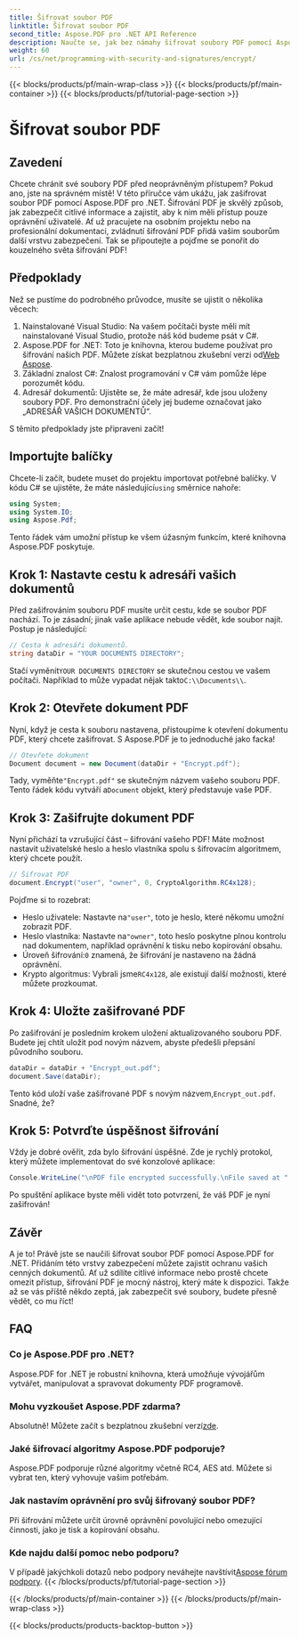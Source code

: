 ```yaml
---
title: Šifrovat soubor PDF
linktitle: Šifrovat soubor PDF
second_title: Aspose.PDF pro .NET API Reference
description: Naučte se, jak bez námahy šifrovat soubory PDF pomocí Aspose.PDF for .NET. Zabezpečte citlivé informace pomocí našeho jednoduchého průvodce krok za krokem.
weight: 60
url: /cs/net/programming-with-security-and-signatures/encrypt/
---
```


{{< blocks/products/pf/main-wrap-class >}}
{{< blocks/products/pf/main-container >}}
{{< blocks/products/pf/tutorial-page-section >}}

# Šifrovat soubor PDF

## Zavedení

Chcete chránit své soubory PDF před neoprávněným přístupem? Pokud ano, jste na správném místě! V této příručce vám ukážu, jak zašifrovat soubor PDF pomocí Aspose.PDF pro .NET. Šifrování PDF je skvělý způsob, jak zabezpečit citlivé informace a zajistit, aby k nim měli přístup pouze oprávnění uživatelé. Ať už pracujete na osobním projektu nebo na profesionální dokumentaci, zvládnutí šifrování PDF přidá vašim souborům další vrstvu zabezpečení. Tak se připoutejte a pojďme se ponořit do kouzelného světa šifrování PDF!

## Předpoklady

Než se pustíme do podrobného průvodce, musíte se ujistit o několika věcech:

1. Nainstalované Visual Studio: Na vašem počítači byste měli mít nainstalované Visual Studio, protože náš kód budeme psát v C#.
2.  Aspose.PDF for .NET: Toto je knihovna, kterou budeme používat pro šifrování našich PDF. Můžete získat bezplatnou zkušební verzi od[Web Aspose](https://releases.aspose.com/).
3. Základní znalost C#: Znalost programování v C# vám pomůže lépe porozumět kódu.
4. Adresář dokumentů: Ujistěte se, že máte adresář, kde jsou uloženy soubory PDF. Pro demonstrační účely jej budeme označovat jako „ADRESÁŘ VAŠICH DOKUMENTŮ“.

S těmito předpoklady jste připraveni začít!

## Importujte balíčky

 Chcete-li začít, budete muset do projektu importovat potřebné balíčky. V kódu C# se ujistěte, že máte následující`using` směrnice nahoře:

```csharp
using System;
using System.IO;
using Aspose.Pdf;
```

Tento řádek vám umožní přístup ke všem úžasným funkcím, které knihovna Aspose.PDF poskytuje.

## Krok 1: Nastavte cestu k adresáři vašich dokumentů

Před zašifrováním souboru PDF musíte určit cestu, kde se soubor PDF nachází. To je zásadní; jinak vaše aplikace nebude vědět, kde soubor najít. Postup je následující:

```csharp
// Cesta k adresáři dokumentů.
string dataDir = "YOUR DOCUMENTS DIRECTORY";
```

 Stačí vyměnit`YOUR DOCUMENTS DIRECTORY` se skutečnou cestou ve vašem počítači. Například to může vypadat nějak takto`C:\\Documents\\`.

## Krok 2: Otevřete dokument PDF

Nyní, když je cesta k souboru nastavena, přistoupíme k otevření dokumentu PDF, který chcete zašifrovat. S Aspose.PDF je to jednoduché jako facka!

```csharp
// Otevřete dokument
Document document = new Document(dataDir + "Encrypt.pdf");
```

 Tady, vyměňte`"Encrypt.pdf"` se skutečným názvem vašeho souboru PDF. Tento řádek kódu vytváří a`Document` objekt, který představuje vaše PDF.

## Krok 3: Zašifrujte dokument PDF

Nyní přichází ta vzrušující část – šifrování vašeho PDF! Máte možnost nastavit uživatelské heslo a heslo vlastníka spolu s šifrovacím algoritmem, který chcete použít.

```csharp
// Šifrovat PDF
document.Encrypt("user", "owner", 0, CryptoAlgorithm.RC4x128);
```

Pojďme si to rozebrat:
-  Heslo uživatele: Nastavte na`"user"`, toto je heslo, které někomu umožní zobrazit PDF.
-  Heslo vlastníka: Nastavte na`"owner"`, toto heslo poskytne plnou kontrolu nad dokumentem, například oprávnění k tisku nebo kopírování obsahu.
-  Úroveň šifrování:`0` znamená, že šifrování je nastaveno na žádná oprávnění.
-  Krypto algoritmus: Vybrali jsme`RC4x128`, ale existují další možnosti, které můžete prozkoumat.

## Krok 4: Uložte zašifrované PDF

Po zašifrování je posledním krokem uložení aktualizovaného souboru PDF. Budete jej chtít uložit pod novým názvem, abyste předešli přepsání původního souboru.

```csharp
dataDir = dataDir + "Encrypt_out.pdf";
document.Save(dataDir);
```

 Tento kód uloží vaše zašifrované PDF s novým názvem,`Encrypt_out.pdf`. Snadné, že?

## Krok 5: Potvrďte úspěšnost šifrování

Vždy je dobré ověřit, zda bylo šifrování úspěšné. Zde je rychlý protokol, který můžete implementovat do své konzolové aplikace:

```csharp
Console.WriteLine("\nPDF file encrypted successfully.\nFile saved at " + dataDir);
```

Po spuštění aplikace byste měli vidět toto potvrzení, že váš PDF je nyní zašifrován!

## Závěr

A je to! Právě jste se naučili šifrovat soubor PDF pomocí Aspose.PDF for .NET. Přidáním této vrstvy zabezpečení můžete zajistit ochranu vašich cenných dokumentů. Ať už sdílíte citlivé informace nebo prostě chcete omezit přístup, šifrování PDF je mocný nástroj, který máte k dispozici. Takže až se vás příště někdo zeptá, jak zabezpečit své soubory, budete přesně vědět, co mu říct!

## FAQ

### Co je Aspose.PDF pro .NET?
Aspose.PDF for .NET je robustní knihovna, která umožňuje vývojářům vytvářet, manipulovat a spravovat dokumenty PDF programově.

### Mohu vyzkoušet Aspose.PDF zdarma?
 Absolutně! Můžete začít s bezplatnou zkušební verzí[zde](https://releases.aspose.com/).

### Jaké šifrovací algoritmy Aspose.PDF podporuje?
Aspose.PDF podporuje různé algoritmy včetně RC4, AES atd. Můžete si vybrat ten, který vyhovuje vašim potřebám.

### Jak nastavím oprávnění pro svůj šifrovaný soubor PDF?
Při šifrování můžete určit úrovně oprávnění povolující nebo omezující činnosti, jako je tisk a kopírování obsahu.

### Kde najdu další pomoc nebo podporu?
 V případě jakýchkoli dotazů nebo podpory neváhejte navštívit[Aspose fórum podpory](https://forum.aspose.com/c/pdf/10).
{{< /blocks/products/pf/tutorial-page-section >}}

{{< /blocks/products/pf/main-container >}}
{{< /blocks/products/pf/main-wrap-class >}}

{{< blocks/products/products-backtop-button >}}
